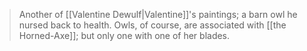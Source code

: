 > Another of [[Valentine Dewulf|Valentine]]'s paintings; a barn owl he nursed back to health.
> Owls, of course, are associated with [[the Horned-Axe]]; but only one with one of her blades.